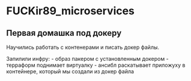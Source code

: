 # FUCKir89_microservices

## Первая домашка под докеру

Научились работать с контенерами и писать докер файлы.

Запилили инфру: 
    - образ пакером с установленным докером
    - терраформ поднимает виртуалку
    - ансибл раскатывает приложуху в контейнере, который мы создали из докер файла 
